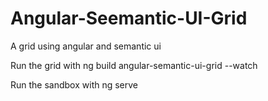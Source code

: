 # Angular-Seemantic-UI-Grid
A grid using angular and semantic ui

Run the grid with 
ng build angular-semantic-ui-grid --watch

Run the sandbox with
ng serve
